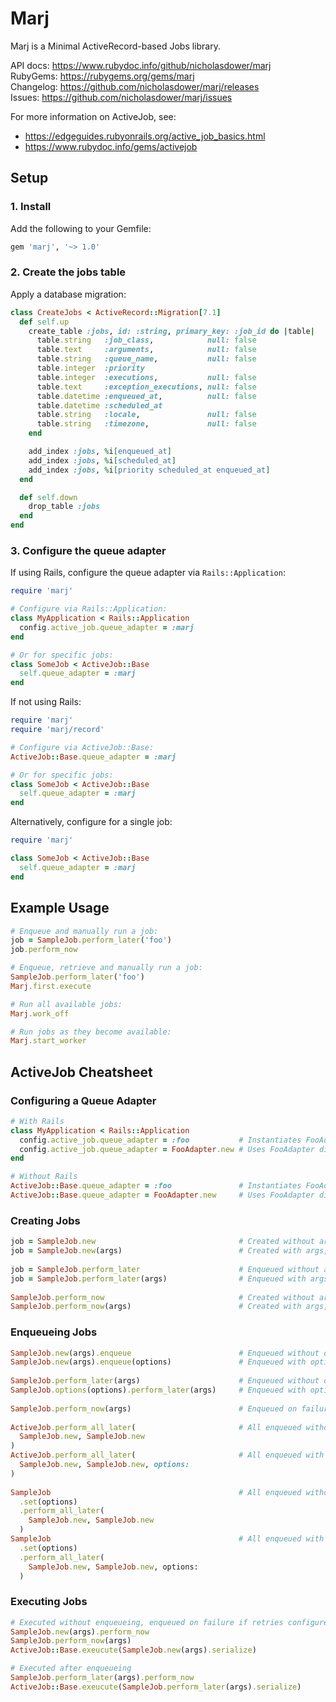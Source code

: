 # Marj

Marj is a Minimal ActiveRecord-based Jobs library.

API docs: https://www.rubydoc.info/github/nicholasdower/marj <br>
RubyGems: https://rubygems.org/gems/marj <br>
Changelog: https://github.com/nicholasdower/marj/releases <br>
Issues: https://github.com/nicholasdower/marj/issues

For more information on ActiveJob, see:

- https://edgeguides.rubyonrails.org/active_job_basics.html
- https://www.rubydoc.info/gems/activejob

## Setup

### 1. Install

Add the following to your Gemfile:

```ruby
gem 'marj', '~> 1.0'
```

### 2. Create the jobs table

Apply a database migration:

```ruby
class CreateJobs < ActiveRecord::Migration[7.1]
  def self.up
    create_table :jobs, id: :string, primary_key: :job_id do |table|
      table.string   :job_class,            null: false
      table.text     :arguments,            null: false
      table.string   :queue_name,           null: false
      table.integer  :priority
      table.integer  :executions,           null: false
      table.text     :exception_executions, null: false
      table.datetime :enqueued_at,          null: false
      table.datetime :scheduled_at
      table.string   :locale,               null: false
      table.string   :timezone,             null: false
    end

    add_index :jobs, %i[enqueued_at]
    add_index :jobs, %i[scheduled_at]
    add_index :jobs, %i[priority scheduled_at enqueued_at]
  end

  def self.down
    drop_table :jobs
  end
end
```

### 3. Configure the queue adapter

If using Rails, configure the queue adapter via `Rails::Application`:

```ruby
require 'marj'

# Configure via Rails::Application:
class MyApplication < Rails::Application
  config.active_job.queue_adapter = :marj
end

# Or for specific jobs:
class SomeJob < ActiveJob::Base
  self.queue_adapter = :marj
end
```

If not using Rails:

```ruby
require 'marj'
require 'marj/record'

# Configure via ActiveJob::Base:
ActiveJob::Base.queue_adapter = :marj

# Or for specific jobs:
class SomeJob < ActiveJob::Base
  self.queue_adapter = :marj
end
```

Alternatively, configure for a single job:

```ruby
require 'marj'

class SomeJob < ActiveJob::Base
  self.queue_adapter = :marj
end
```

## Example Usage

```ruby
# Enqueue and manually run a job:
job = SampleJob.perform_later('foo')
job.perform_now

# Enqueue, retrieve and manually run a job:
SampleJob.perform_later('foo')
Marj.first.execute

# Run all available jobs:
Marj.work_off

# Run jobs as they become available:
Marj.start_worker
```

## ActiveJob Cheatsheet

### Configuring a Queue Adapter

```ruby
# With Rails
class MyApplication < Rails::Application
  config.active_job.queue_adapter = :foo           # Instantiates FooAdapter
  config.active_job.queue_adapter = FooAdapter.new # Uses FooAdapter directly
end

# Without Rails
ActiveJob::Base.queue_adapter = :foo               # Instantiates FooAdapter
ActiveJob::Base.queue_adapter = FooAdapter.new     # Uses FooAdapter directly
```

### Creating Jobs

```ruby
job = SampleJob.new                                # Created without args, not enqueued
job = SampleJob.new(args)                          # Created with args, not enqueued
                                                   
job = SampleJob.perform_later                      # Enqueued without args
job = SampleJob.perform_later(args)                # Enqueued with args
                                                   
SampleJob.perform_now                              # Created without args, not enqueued unless retried
SampleJob.perform_now(args)                        # Created with args, ot enqueued unless retried
```                                                
                                                   
### Enqueueing Jobs                                
                                                   
```ruby                                            
SampleJob.new(args).enqueue                        # Enqueued without options
SampleJob.new(args).enqueue(options)               # Enqueued with options
                                                   
SampleJob.perform_later(args)                      # Enqueued without options
SampleJob.options(options).perform_later(args)     # Enqueued with options
                                                   
SampleJob.perform_now(args)                        # Enqueued on failure if retries configured
                                                   
ActiveJob.perform_all_later(                       # All enqueued without options
  SampleJob.new, SampleJob.new                     
)                                                  
ActiveJob.perform_all_later(                       # All enqueued with options
  SampleJob.new, SampleJob.new, options:           
)                                                  
                                                   
SampleJob                                          # All enqueued without options
  .set(options)                                    
  .perform_all_later(                              
    SampleJob.new, SampleJob.new                   
  )                                                
SampleJob                                          # All enqueued with options
  .set(options)
  .perform_all_later(
    SampleJob.new, SampleJob.new, options:
  )
```

### Executing Jobs

```ruby
# Executed without enqueueing, enqueued on failure if retries configured
SampleJob.new(args).perform_now
SampleJob.perform_now(args)
ActiveJob::Base.exeucute(SampleJob.new(args).serialize)

# Executed after enqueueing
SampleJob.perform_later(args).perform_now
ActiveJob::Base.exeucute(SampleJob.perform_later(args).serialize)
```
